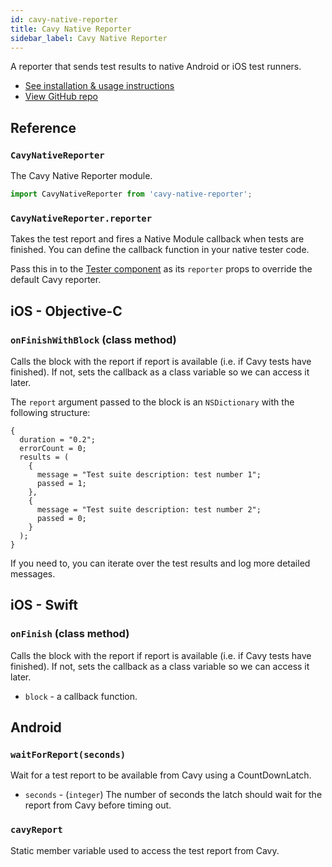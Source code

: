 ```yaml
---
id: cavy-native-reporter
title: Cavy Native Reporter
sidebar_label: Cavy Native Reporter
---
```


A reporter that sends test results to native Android or iOS test runners.

* [See installation & usage instructions](../guides/cavy-native-reporter/installing)
* [View GitHub repo](https://github.com/pixielabs/cavy-native-reporter)

## Reference

### `CavyNativeReporter`

The Cavy Native Reporter module.

```jsx
import CavyNativeReporter from 'cavy-native-reporter';
```

### `CavyNativeReporter.reporter`

Takes the test report and fires a Native Module callback when tests are finished. 
You can define the callback function in your native tester code.

Pass this in to the [Tester component](./tester) as its `reporter` props to
override the default Cavy reporter.

## iOS - Objective-C

### `onFinishWithBlock` (class method)

Calls the block with the report if report is available (i.e. if Cavy tests have
finished).
If not, sets the callback as a class variable so we can access it later.

The `report` argument passed to the block is an `NSDictionary` with the following
structure:

```obj-c
{
  duration = "0.2";
  errorCount = 0;
  results = (
    {
      message = "Test suite description: test number 1";
      passed = 1;
    },
    {
      message = "Test suite description: test number 2";
      passed = 0;
    }
  );
}
```

If you need to, you can iterate over the test results and log more detailed
messages.

## iOS - Swift

### `onFinish` (class method)

Calls the block with the report if report is available (i.e. if Cavy tests have
finished).
If not, sets the callback as a class variable so we can access it later.

* `block` - a callback function.

## Android

### `waitForReport(seconds)`

Wait for a test report to be available from Cavy using a CountDownLatch.

* `seconds` - (`integer`) The number of seconds the latch should wait for
the report from Cavy before timing out.

### `cavyReport`

Static member variable used to access the test report from Cavy.
